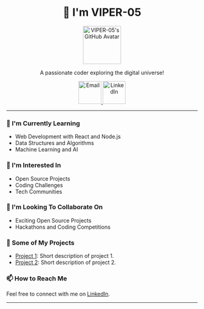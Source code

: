 
 
<h1 align="center">👋 I'm VIPER-05</h1>

<p align="center">
  <img src="https://media.licdn.com/dms/image/D4D03AQG8sdkegl_v1g/profile-displayphoto-shrink_400_400/0/1696894899781?e=1702512000&v=beta&t=WQQY9KSnn8dq2ZqS1L0F5AqArc0BcdzgArx7f0Pi65Y" alt="VIPER-05's GitHub Avatar" width="100" height="100">
</p>

<p align="center">A passionate coder exploring the digital universe!</p>

<p align="center">
  <a href="agriavaibhav2004@gmail.com">
    <img alt="Email" src="https://cdn-icons-png.flaticon.com/128/5968/5968534.png" height="60px" width="60px">
  </a>
  <a href="https://www.linkedin.com/in/vaibhav-agria-407a6324a">
    <img alt="LinkedIn" src="https://www.flaticon.com/free-icon/linkedin_145807" height="60px" width="60px" >
  </a>
</p>

---

### 🌱 I'm Currently Learning

- Web Development with React and Node.js
- Data Structures and Algorithms
- Machine Learning and AI

### 👀 I'm Interested In

- Open Source Projects
- Coding Challenges
- Tech Communities

### 💞️ I'm Looking To Collaborate On

- Exciting Open Source Projects
- Hackathons and Coding Competitions

### 🚀 Some of My Projects

- [Project 1](https://github.com/your/project1): Short description of project 1.
- [Project 2](https://github.com/your/project2): Short description of project 2.

### 📫 How to Reach Me

Feel free to connect with me on [LinkedIn](https://www.linkedin.com/in/vaibhav-agria-407a6324a).

---

 
